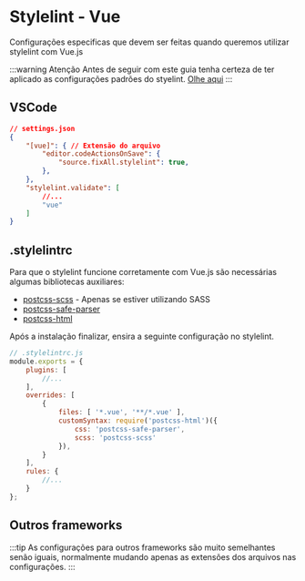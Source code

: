 # Stylelint - Vue
Configurações especificas que devem ser feitas quando queremos utilizar stylelint com Vue.js

:::warning Atenção
Antes de seguir com este guia tenha certeza de ter aplicado as configurações padrões do styelint. [Olhe aqui](stylelint.md)
:::

## VSCode
```json
// settings.json
{
	"[vue]": { // Extensão do arquivo
        "editor.codeActionsOnSave": {
            "source.fixAll.stylelint": true,
        },
    },
	"stylelint.validate": [
		//...
		"vue"
	]
}
```

## .stylelintrc
Para que o stylelint funcione corretamente com Vue.js são necessárias algumas bibliotecas auxiliares:
  - [postcss-scss](https://github.com/postcss/postcss-scss#readme) - Apenas se estiver utilizando SASS
  - [postcss-safe-parser](https://github.com/postcss/postcss-safe-parser#readme)
  - [postcss-html](https://github.com/ota-meshi/postcss-html#readme)

Após a instalação finalizar, ensira a seguinte configuração no stylelint.

```javascript
// .stylelintrc.js
module.exports = {
	plugins: [
		//...
	],
    overrides: [
        {
            files: [ '*.vue', '**/*.vue' ],
            customSyntax: require('postcss-html')({
                css: 'postcss-safe-parser',
                scss: 'postcss-scss'
            }),
        }
    ],
	rules: {
		//...
	}
};

```

## Outros frameworks

:::tip
As configurações para outros frameworks são muito semelhantes senão iguais, normalmente mudando apenas as extensões dos arquivos nas configurações.
:::